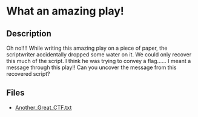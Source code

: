# What an amazing play!

## Description

Oh no!!!! While writing this amazing play on a piece of paper, the scriptwriter accidentally dropped some water on it. We could only recover this much of the script. I think he was trying to convey a flag…… I meant a message through this play!! Can you uncover the message from this recovered script?


## Files

* [Another_Great_CTF.txt](<files/Another_Great_CTF.txt>)

